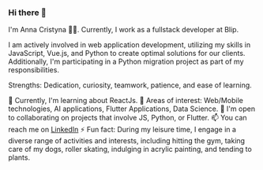 ### Hi there 👋

I'm Anna Cristyna 👨‍🚀. Currently, I work as a fullstack developer at Blip.

I am actively involved in web application development, utilizing my skills in JavaScript, Vue.js, and Python to create optimal solutions for our clients. Additionally, I'm participating in a Python migration project as part of my responsibilities.

Strengths: Dedication, curiosity, teamwork, patience, and ease of learning.

🌱 Currently, I'm learning about ReactJs.
🔭 Areas of interest: Web/Mobile technologies, AI applications, Flutter Applications, Data Science.
👯 I'm open to collaborating on projects that involve JS, Python, or Flutter.
📫 You can reach me on [LinkedIn](https://www.linkedin.com/in/annabarros/)
⚡ Fun fact: During my leisure time, I engage in a diverse range of activities and interests, including hitting the gym, taking care of my dogs, roller skating, indulging in acrylic painting, and tending to plants.

<!--
**AnnaCristyna/AnnaCristyna** is a ✨ _special_ ✨ repository because its `README.md` (this file) appears on your GitHub profile.

Here are some ideas to get you started:

- 🔭 I’m currently working on ...
- 🌱 I’m currently learning ...
- 👯 I’m looking to collaborate on ...
- 🤔 I’m looking for help with ...
- 💬 Ask me about ...
- 📫 How to reach me: ...
- 😄 Pronouns: ...
- ⚡ Fun fact: ...
Skills: Agility in solving problems, integrating tools, innovation, consulting, application architecture, proactivity.
-->
